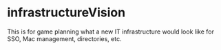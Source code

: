 # infrastructureVision
This is for game planning what a new IT infrastructure would look like for SSO, Mac management, directories, etc.
